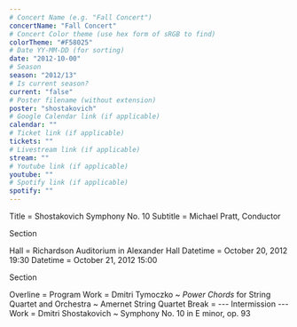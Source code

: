 ```yaml
---
# Concert Name (e.g. "Fall Concert")
concertName: "Fall Concert"
# Concert Color theme (use hex form of sRGB to find)
colorTheme: "#F58025"
# Date YY-MM-DD (for sorting)
date: "2012-10-00"
# Season
season: "2012/13"
# Is current season?
current: "false"
# Poster filename (without extension)
poster: "shostakovich"
# Google Calendar link (if applicable)
calendar: ""
# Ticket link (if applicable)
tickets: ""
# Livestream link (if applicable)
stream: ""
# Youtube link (if applicable)
youtube: ""
# Spotify link (if applicable)
spotify: ""
---
```

Title = Shostakovich Symphony No. 10
Subtitle = Michael Pratt, Conductor

Section

Hall = Richardson Auditorium in Alexander Hall
Datetime = October 20, 2012 19:30
Datetime = October 21, 2012 15:00

Section

Overline = Program
Work = Dmitri Tymoczko ~ *Power Chords* for String Quartet and Orchestra ~ Amernet String Quartet
Break = --- Intermission ---
Work = Dmitri Shostakovich ~  Symphony No. 10 in E minor, op. 93
